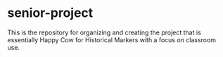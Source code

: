 # senior-project
This is the repository for organizing and creating the project that is essentially Happy Cow for Historical Markers with a focus on classroom use.
